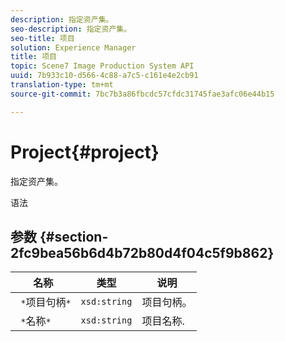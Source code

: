 ```yaml
---
description: 指定资产集。
seo-description: 指定资产集。
seo-title: 项目
solution: Experience Manager
title: 项目
topic: Scene7 Image Production System API
uuid: 7b933c10-d566-4c88-a7c5-c161e4e2cb91
translation-type: tm+mt
source-git-commit: 7bc7b3a86fbcdc57cfdc31745fae3afc06e44b15

---
```



# Project{#project}

指定资产集。

语法

## 参数 {#section-2fc9bea56b6d4b72b80d4f04c5f9b862}

| 名称 | 类型 | 说明 |
|---|---|---|
| ` *`项目句柄`*` | `xsd:string` | 项目句柄。 |
| ` *`名称`*` | `xsd:string` | 项目名称. |

